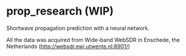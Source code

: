 # prop_research (WIP)

Shortwave propagation prediction with a neural network.

All the data was acquired from Wide-band WebSDR in Enschede, the Netherlands (http://websdr.ewi.utwente.nl:8901/)